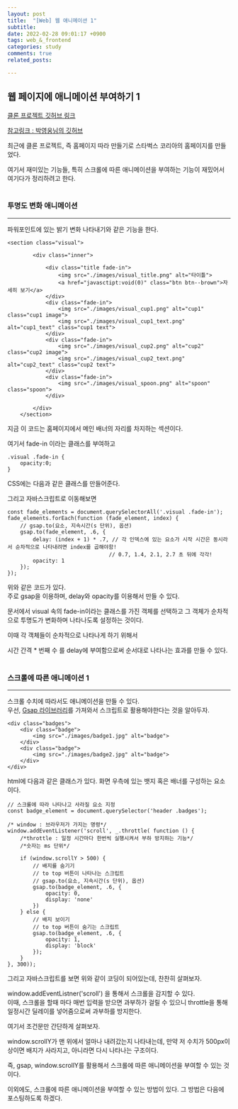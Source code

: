 ```yaml
---
layout: post
title:  "[Web] 웹 애니메이션 1"
subtitle:  
date: 2022-02-28 09:01:17 +0900
tags: web_&_frontend
categories: study
comments: true
related_posts:

---
```


## 웹 페이지에 애니메이션 부여하기 1<br/>

[클론 프로젝트 깃허브 링크](https://github.com/WookeyKim95/clone_StarbucksKorea)<br/>

[참고링크 : 박영웅님의 깃허브](https://github.com/Parkyoungwoong/starbucks-vanilla-app)

최근에 클론 프로젝트, 즉 홈페이지 따라 만들기로 스타벅스 코리아의 홈페이지를 만들었다.<br/>

여기서 재미있는 기능들, 특히 스크롤에 따른 애니메이션을 부여하는 기능이 재밌어서 여기다가 정리하려고 한다.<br/>
<br/>



### 투명도 변화 애니메이션
---

파워포인트에 있는 밝기 변화 나타내기와 같은 기능을 한다.<br/>


```
<section class="visual">

        <div class="inner">

            <div class="title fade-in">
                <img src="./images/visual_title.png" alt="타이틀">
                <a href="javasctipt:void(0)" class="btn btn--brown">자세히 보기</a>
            </div>
            <div class="fade-in">
                <img src="./images/visual_cup1.png" alt="cup1" class="cup1 image">
                <img src="./images/visual_cup1_text.png" alt="cup1_text" class="cup1 text">
            </div>
            <div class="fade-in">
                <img src="./images/visual_cup2.png" alt="cup2" class="cup2 image">
                <img src="./images/visual_cup2_text.png" alt="cup2_text" class="cup2 text">
            </div>
            <div class="fade-in">
                <img src="./images/visual_spoon.png" alt="spoon" class="spoon">
            </div>

        </div>
    </section>
```

지금 이 코드는 홈페이지에서 메인 배너의 자리를 차지하는 섹션이다.<br/>

여기서 fade-in 이라는 클래스를 부여하고

```
.visual .fade-in {
    opacity:0;
}

```

CSS에는 다음과 같은 클래스를 만들어준다.<br/>

그리고 자바스크립트로 이동해보면

```
const fade_elements = document.querySelectorAll('.visual .fade-in');
fade_elements.forEach(function (fade_element, index) {
    // gsap.to(요소, 지속시간(s 단위), 옵션)
    gsap.to(fade_element, .6, {
        delay: (index + 1) * .7, // 각 인덱스에 있는 요소가 시작 시간은 동시라서 순차적으로 나타내려면 index를 곱해야함!
                                // 0.7, 1.4, 2.1, 2.7 초 뒤에 각각!
        opacity: 1
    });
});
```

위와 같은 코드가 있다.<br/>
주로 gsap을 이용하며, delay와 opacity를 이용해서 만들 수 있다.<br/>

문서에서 visual 속의 fade-in이라는 클래스를 가진 객체를 선택하고
그 객체가 순차적으로 투명도가 변화하며 나타나도록 설정하는 것이다.<br/>

이때 각 객체들이 순차적으로 나타나게 하기 위해서

시간 간격 * 번째 수 를 delay에 부여함으로써 순서대로 나타나는 효과를 만들 수 있다.<br/>
<br/>

### 스크롤에 따른 애니메이션 1
---

스크롤 수치에 따라서도 애니메이션을 만들 수 있다.<br/>
우선, [Gsap 라이브러리](https://cdnjs.com/libraries/gsap)를 가져와서 스크립트로 활용해야한다는 것을 알아두자.

```
<div class="badges">
    <div class="badge">
        <img src="./images/badge1.jpg" alt="badge">
    </div>
    <div class="badge">
        <img src="./images/badge2.jpg" alt="badge">
    </div>
</div>
```

html에 다음과 같은 클래스가 있다. 화면 우측에 있는 뱃지 혹은 배너를 구성하는 요소이다.<br/>


```
// 스크롤에 따라 나타나고 사라질 요소 지정
const badge_element = document.querySelector('header .badges');

/* window : 브라우저가 가지는 명령*/
window.addEventListener('scroll', _.throttle( function () {
    /*throttle : 일정 시간마다 한번씩 실행시켜서 부하 방지하는 기능*/
    /*숫자는 ms 단위*/

    if (window.scrollY > 500) {
        // 배지를 숨기기
        // to top 버튼이 나타나는 스크립트
        // gsap.to(요소, 지속시간(s 단위), 옵션)
        gsap.to(badge_element, .6, {
            opacity: 0,
            display: 'none'
        })
    } else {
        // 배지 보이기
        // to top 버튼이 숨기는 스크립트
        gsap.to(badge_element, .6, {
            opacity: 1,
            display: 'block'
        });
    }
}, 300));
```


그리고 자바스크립트를 보면 위와 같이 코딩이 되어있는데, 찬찬히 살펴보자.

window.addEventListner('scroll') 을 통해서 스크롤을 감지할 수 있다.<br/> 이때, 스크롤을 할때 마다 매번 입력을 받으면 과부하가 걸릴 수 있으니 throttle을 통해 일정시간 딜레이를 넣어줌으로써 과부하를 방지한다.<br/>

여기서 조건문만 간단하게 살펴보자.

window.scrollY가 맨 위에서 얼마나 내려갔는지 나타내는데, 만약 저 수치가 500px이상이면 배지가 사라지고, 아니라면 다시 나타나는 구조이다.

즉, gsap, window.scrollY를 활용해서 스크롤에 따른 애니메이션을 부여할 수 있는 것이다.<br/>


이외에도, 스크롤에 따른 애니메이션을 부여할 수 있는 방법이 있다. 그 방법은 다음에 포스팅하도록 하겠다.